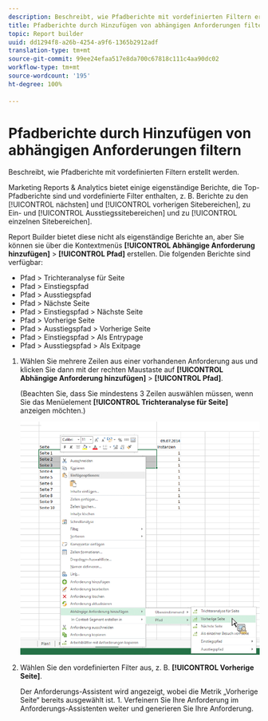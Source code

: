 ```yaml
---
description: Beschreibt, wie Pfadberichte mit vordefinierten Filtern erstellt werden.
title: Pfadberichte durch Hinzufügen von abhängigen Anforderungen filtern
topic: Report builder
uuid: dd1294f8-a26b-4254-a9f6-1365b2912adf
translation-type: tm+mt
source-git-commit: 99ee24efaa517e8da700c67818c111c4aa90dc02
workflow-type: tm+mt
source-wordcount: '195'
ht-degree: 100%

---
```



# Pfadberichte durch Hinzufügen von abhängigen Anforderungen filtern

Beschreibt, wie Pfadberichte mit vordefinierten Filtern erstellt werden.

Marketing Reports &amp; Analytics bietet einige eigenständige Berichte, die Top-Pfadberichte sind und vordefinierte Filter enthalten, z. B. Berichte zu den [!UICONTROL nächsten] und [!UICONTROL vorherigen Sitebereichen], zu Ein- und [!UICONTROL Ausstiegssitebereichen] und zu [!UICONTROL einzelnen Sitebereichen].

Report Builder bietet diese nicht als eigenständige Berichte an, aber Sie können sie über die Kontextmenüs **[!UICONTROL Abhängige Anforderung hinzufügen]** > **[!UICONTROL Pfad]** erstellen. Die folgenden Berichte sind verfügbar:

* Pfad > Trichteranalyse für Seite
* Pfad > Einstiegspfad
* Pfad > Ausstiegspfad
* Pfad > Nächste Seite
* Pfad > Einstiegspfad > Nächste Seite
* Pfad > Vorherige Seite
* Pfad > Ausstiegspfad > Vorherige Seite
* Pfad > Einstiegspfad > Als Entrypage
* Pfad > Ausstiegspfad > Als Exitpage

1. Wählen Sie mehrere Zeilen aus einer vorhandenen Anforderung aus und klicken Sie dann mit der rechten Maustaste auf **[!UICONTROL Abhängige Anforderung hinzufügen]** > **[!UICONTROL Pfad]**.

   (Beachten Sie, dass Sie mindestens 3 Zeilen auswählen müssen, wenn Sie das Menüelement **[!UICONTROL Trichteranalyse für Seite]** anzeigen möchten.)

   ![](assets/dependen_request.png)

1. Wählen Sie den vordefinierten Filter aus, z. B. **[!UICONTROL Vorherige Seite]**.

   Der Anforderungs-Assistent wird angezeigt, wobei die Metrik „Vorherige Seite“ bereits ausgewählt ist. 1. Verfeinern Sie Ihre Anforderung im Anforderungs-Assistenten weiter und generieren Sie Ihre Anforderung.
